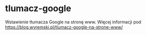 # tlumacz-google
Wstawienie tłumacza Google na stronę www. Więcej informacji pod https://blog.wyremski.pl/tlumacz-google-na-strone-www/
